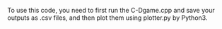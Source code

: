To use this code, you need to first run the C-Dgame.cpp and save your outputs as .csv files, and then plot them using plotter.py by Python3.
